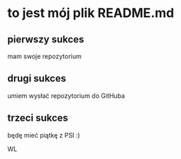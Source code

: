 # to jest mój plik README.md

## pierwszy sukces

mam swoje repozytorium

## drugi sukces

umiem wysłać repozytorium do GitHuba

## trzeci sukces

będę mieć piątkę z PSI :)

WL
